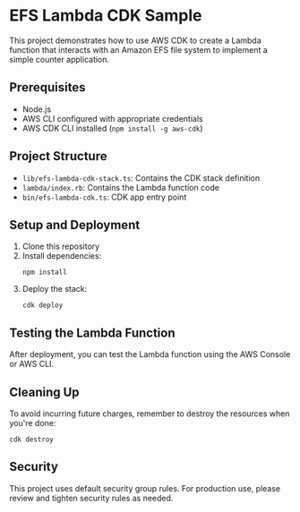 # EFS Lambda CDK Sample

This project demonstrates how to use AWS CDK to create a Lambda function that interacts with an Amazon EFS file system to implement a simple counter application.

## Prerequisites

- Node.js 
- AWS CLI configured with appropriate credentials
- AWS CDK CLI installed (`npm install -g aws-cdk`)

## Project Structure

- `lib/efs-lambda-cdk-stack.ts`: Contains the CDK stack definition
- `lambda/index.rb`: Contains the Lambda function code
- `bin/efs-lambda-cdk.ts`: CDK app entry point

## Setup and Deployment

1. Clone this repository
2. Install dependencies:
   ```
   npm install
   ```
3. Deploy the stack:
   ```
   cdk deploy
   ```

## Testing the Lambda Function

After deployment, you can test the Lambda function using the AWS Console or AWS CLI.

## Cleaning Up

To avoid incurring future charges, remember to destroy the resources when you're done:

```
cdk destroy
```

## Security

This project uses default security group rules. For production use, please review and tighten security rules as needed.